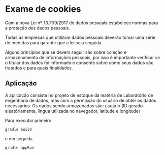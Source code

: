 # Exame de cookies

Com a nova Lei nº 13.709/2017 de dados pessoais estabelece normas para a proteção dos dados pessoais.

Todas as empresas que utilizam dados pessoais deverão tomar uma série de medidas para garantir que a lei seja seguida.

Alguns principios que se devem seguir são sobre coleção e armazenamento de informações pessoais, por isso é importante verificar se o titular dos dados foi informado e consente sobre como seus dados são tratados e para quais finalidades.

## Aplicação

A aplicação consiste no projeto de estoque da matéria de Laboratório de engenharia de dados, mas com a permissão do usuário de obter os dados necessários. Os dados sendo armazenados são: usuário (ID gerado aleatóriamente, lingua utilizada no navegador, latitude e longitude)

Para executar primeiro 
```
gradle build
```
e em seguida

```
gradle appRun
```
